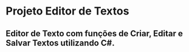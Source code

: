# Projeto Editor de Textos

## Editor de Texto com funções de Criar, Editar e Salvar Textos utilizando C#.
